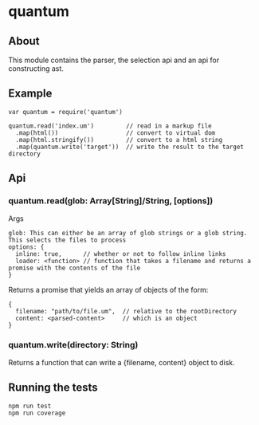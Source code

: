 # quantum

## About

This module contains the parser, the selection api and an api for constructing ast.

## Example


    var quantum = require('quantum')

    quantum.read('index.um')         // read in a markup file
      .map(html())                   // convert to virtual dom
      .map(html.stringify())         // convert to a html string
      .map(quantum.write('target'))  // write the result to the target directory


## Api


### quantum.read(glob: Array[String]/String, [options])

  Args

    glob: This can either be an array of glob strings or a glob string. This selects the files to process
    options: {
      inline: true,      // whether or not to follow inline links
      loader: <function> // function that takes a filename and returns a promise with the contents of the file
    }

  Returns a promise that yields an array of objects of the form:

    {
      filename: "path/to/file.um",  // relative to the rootDirectory
      content: <parsed-content>     // which is an object
    }

### quantum.write(directory: String)

  Returns a function that can write a {filename, content} object to disk.

## Running the tests

    npm run test
    npm run coverage